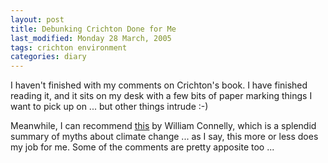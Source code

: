 ```yaml
---
layout: post
title: Debunking Crichton Done for Me
last_modified: Monday 28 March, 2005
tags: crichton environment
categories: diary
---
```


I haven't finished with my comments on Crichton's book. I have finished reading it, and it sits on my desk with a few bits of paper marking things I want to pick up on ... but other things intrude :-)

Meanwhile, I can recommend [this](http://mustelid.blogspot.com/2005/03/myths-of-near-future.html) by William Connelly, which is a splendid summary of myths about climate change ... as I say, this more or less does my job for me. Some of the comments are pretty apposite too ...
